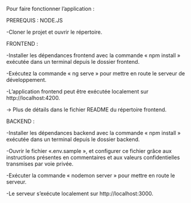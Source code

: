 Pour faire fonctionner l’application : 

PREREQUIS : NODE.JS

-Cloner le projet et ouvrir le répertoire.



FRONTEND :

-Installer les dépendances frontend avec la commande « npm install » exécutée dans un terminal depuis le dossier frontend.

-Exécutez la commande « ng serve » pour mettre en route le serveur de développement.

-L’application frontend peut être exécutée localement sur http://localhost:4200.

-> Plus de détails dans le fichier README du répertoire frontend. 



BACKEND : 

-Installer les dépendances backend avec la commande « npm install » exécutée dans un terminal depuis le dossier backend.

-Ouvrir le fichier «.env.sample », et configurer ce fichier grâce aux instructions présentes en commentaires et aux valeurs confidentielles transmises par voie privée. 

-Exécuter la commande « nodemon server » pour mettre en route le serveur.

-Le serveur s’exécute localement sur http://localhost:3000.
